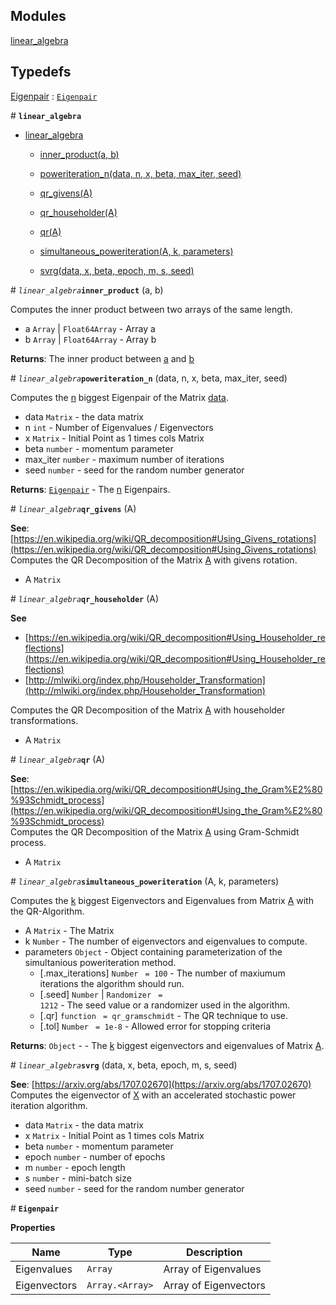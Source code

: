 ## Modules

<dl>
<dt><a href="#module_linear_algebra">linear_algebra</a></dt>
<dd></dd>
</dl>

## Typedefs

<dl>
<dt><a href="#Eigenpair">Eigenpair</a> : <code><a href="#Eigenpair">Eigenpair</a></code></dt>
<dd></dd>
</dl>


<a name="module_linear_algebra">#</a> <code>**linear_algebra**</code>



* [linear_algebra](#module_linear_algebra)

    * [inner_product(a, b)](#inner_product)

    * [poweriteration_n(data, n, x, beta, max_iter, seed)](#poweriteration_n)

    * [qr_givens(A)](#qr_givens)

    * [qr_householder(A)](#qr_householder)

    * [qr(A)](#qr)

    * [simultaneous_poweriteration(A, k, parameters)](#simultaneous_poweriteration)

    * [svrg(data, x, beta, epoch, m, s, seed)](#svrg)



<a name="inner_product">#</a> <code>*linear_algebra***inner_product**</code>
(a, b)

Computes the inner product between two arrays of the same length.


- a <code>Array</code> | <code>Float64Array</code> - Array a
- b <code>Array</code> | <code>Float64Array</code> - Array b

**Returns**: The inner product between [a](a) and [b](b)  

<a name="poweriteration_n">#</a> <code>*linear_algebra***poweriteration_n**</code>
(data, n, x, beta, max_iter, seed)

Computes the [n](n) biggest Eigenpair of the Matrix [data](data).


- data <code>Matrix</code> - the data matrix
- n <code>int</code> - Number of Eigenvalues / Eigenvectors
- x <code>Matrix</code> - Initial Point as 1 times cols Matrix
- beta <code>number</code> - momentum parameter
- max_iter <code>number</code> - maximum number of iterations
- seed <code>number</code> - seed for the random number generator

**Returns**: [<code>Eigenpair</code>](#Eigenpair) - The [n](n) Eigenpairs.  

<a name="qr_givens">#</a> <code>*linear_algebra***qr_givens**</code>
(A)

**See**: [https://en.wikipedia.org/wiki/QR_decomposition#Using_Givens_rotations](https://en.wikipedia.org/wiki/QR_decomposition#Using_Givens_rotations)  
Computes the QR Decomposition of the Matrix [A](A) with givens rotation.


- A <code>Matrix</code>


<a name="qr_householder">#</a> <code>*linear_algebra***qr_householder**</code>
(A)

**See**

- [https://en.wikipedia.org/wiki/QR_decomposition#Using_Householder_reflections](https://en.wikipedia.org/wiki/QR_decomposition#Using_Householder_reflections)
- [http://mlwiki.org/index.php/Householder_Transformation](http://mlwiki.org/index.php/Householder_Transformation)

Computes the QR Decomposition of the Matrix [A](A) with householder transformations.


- A <code>Matrix</code>


<a name="qr">#</a> <code>*linear_algebra***qr**</code>
(A)

**See**: [https://en.wikipedia.org/wiki/QR_decomposition#Using_the_Gram%E2%80%93Schmidt_process](https://en.wikipedia.org/wiki/QR_decomposition#Using_the_Gram%E2%80%93Schmidt_process)  
Computes the QR Decomposition of the Matrix [A](A) using Gram-Schmidt process.


- A <code>Matrix</code>


<a name="simultaneous_poweriteration">#</a> <code>*linear_algebra***simultaneous_poweriteration**</code>
(A, k, parameters)

Computes the [k](k) biggest Eigenvectors and Eigenvalues from Matrix [A](A) with the QR-Algorithm.


- A <code>Matrix</code> - The Matrix
- k <code>Number</code> - The number of eigenvectors and eigenvalues to compute.
- parameters <code>Object</code> - Object containing parameterization of the simultanious poweriteration method.
    - [.max_iterations] <code>Number</code> <code> = 100</code> - The number of maxiumum iterations the algorithm should run.
    - [.seed] <code>Number</code> | <code>Randomizer</code> <code> = 1212</code> - The seed value or a randomizer used in the algorithm.
    - [.qr] <code>function</code> <code> = qr_gramschmidt</code> - The QR technique to use.
    - [.tol] <code>Number</code> <code> = 1e-8</code> - Allowed error for stopping criteria

**Returns**: <code>Object</code> - - The [k](k) biggest eigenvectors and eigenvalues of Matrix [A](A).  

<a name="svrg">#</a> <code>*linear_algebra***svrg**</code>
(data, x, beta, epoch, m, s, seed)

**See**: [https://arxiv.org/abs/1707.02670](https://arxiv.org/abs/1707.02670)  
Computes the eigenvector of [X](X) with an accelerated stochastic power iteration algorithm.


- data <code>Matrix</code> - the data matrix
- x <code>Matrix</code> - Initial Point as 1 times cols Matrix
- beta <code>number</code> - momentum parameter
- epoch <code>number</code> - number of epochs
- m <code>number</code> - epoch length
- s <code>number</code> - mini-batch size
- seed <code>number</code> - seed for the random number generator


<a name="Eigenpair">#</a> <code>**Eigenpair**</code>


**Properties**

| Name | Type | Description |
| --- | --- | --- |
| Eigenvalues | <code>Array</code> | Array of Eigenvalues |
| Eigenvectors | <code>Array.&lt;Array&gt;</code> | Array of Eigenvectors |

